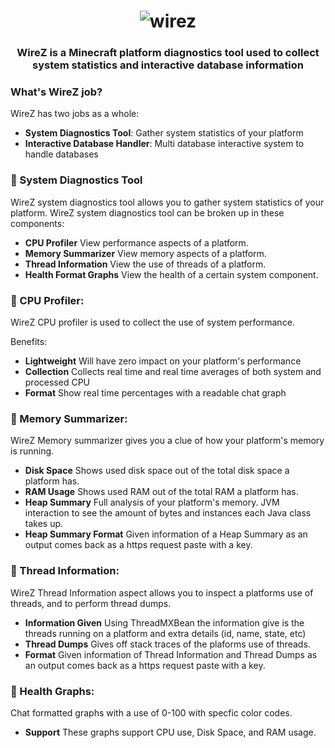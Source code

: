 <h1 align="center">
	<img
		alt="wirez"
		src="https://i.postimg.cc/yxhZZWT8/image-2022-02-18-164450.png">
</h1>

<h3 align="center">
  WireZ is a Minecraft platform diagnostics tool used to collect system statistics and interactive database information
</h3>

### What's WireZ job?

WireZ has two jobs as a whole:

* **System Diagnostics Tool**: Gather system statistics of your platform
* **Interactive Database Handler**: Multi database interactive system to handle databases

### :electric_plug: System Diagnostics Tool

WireZ system diagnostics tool allows you to gather system statistics of your platform. WireZ system diagnostics tool can be broken up in these components:

* **CPU Profiler** View performance aspects of a platform.
* **Memory Summarizer** View memory aspects of a platform.
* **Thread Information** View the use of threads of a platform.
* **Health Format Graphs** View the health of a certain system component.

### :electric_plug: CPU Profiler:

WireZ CPU profiler is used to collect the use of system performance.

Benefits:

* **Lightweight** Will have zero impact on your platform's performance
* **Collection** Collects real time and real time averages of both system and processed CPU
* **Format** Show real time percentages with a readable chat graph

### 🔌 Memory Summarizer:

WireZ Memory summarizer gives you a clue of how your platform's memory is running.

* **Disk Space** Shows used disk space out of the total disk space a platform has. 
* **RAM Usage** Shows used RAM out of the total RAM a platform has.  
* **Heap Summary** Full analysis of your platform's memory. JVM interaction to see the amount of bytes and instances each Java class takes up.
* **Heap Summary Format** Given information of a Heap Summary as an output comes back as a https request paste with a key. 

### 🔌 Thread Information: 

WireZ Thread Information aspect allows you to inspect a platforms use of threads, and to perform thread dumps.

* **Information Given** Using ThreadMXBean the information give is the threads running on a platform and extra details (id, name, state, etc)
* **Thread Dumps** Gives off stack traces of the plaforms use of threads.
* **Format** Given information of Thread Information and Thread Dumps as an output comes back as a https request paste with a key. 

### 🔌 Health Graphs:

Chat formatted graphs with a use of 0-100 with specfic color codes.

* **Support** These graphs support CPU use, Disk Space, and RAM usage. 
